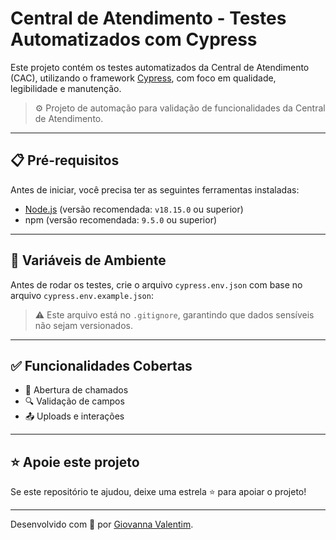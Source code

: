 # Central de Atendimento - Testes Automatizados com Cypress

Este projeto contém os testes automatizados da Central de Atendimento (CAC), utilizando o framework [Cypress](https://www.cypress.io/), com foco em qualidade, legibilidade e manutenção.

> ⚙️ Projeto de automação para validação de funcionalidades da Central de Atendimento.

---

## 📋 Pré-requisitos

Antes de iniciar, você precisa ter as seguintes ferramentas instaladas:

* [Node.js](https://nodejs.org/) (versão recomendada: `v18.15.0` ou superior)
* npm (versão recomendada: `9.5.0` ou superior)

---

## 🔐 Variáveis de Ambiente

Antes de rodar os testes, crie o arquivo `cypress.env.json` com base no arquivo `cypress.env.example.json`:

> ⚠️ Este arquivo está no `.gitignore`, garantindo que dados sensíveis não sejam versionados.

---

## ✅ Funcionalidades Cobertas

* 📄 Abertura de chamados
* 🔍 Validação de campos
* 📤 Uploads e interações

---
## ⭐ Apoie este projeto

Se este repositório te ajudou, deixe uma estrela ⭐ para apoiar o projeto!

---

Desenvolvido com 💚 por [Giovanna Valentim](https://www.linkedin.com/in/giovanna-valentimn/).
